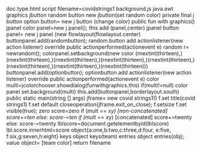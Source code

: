 doc.type.html
script
filename=covidstrings1 background.js
java.awt graphics
jbutton random button
new jbutton(set random color)
private final j button option button=
new j button (change color)
public fun with graphics()
jpanel color panel=new j panel();
this add (panel,center)
jpanel button panel=
new j panel (new flowlayout(flowlayout.center)
buttonpanel.add(randombutton);
random.button add actionlistener(new action listener)
override 
public actionperformed(actionevent e)
random r= newrandom();
colorpanel.setbackground(new color (rnextint(thirteen),)(rnextint(thirteen),)(rnextint(thirteen),)(rnextint(thirteen),)(rnextint(thirteen),)(rnextint(thirteen),)(rnextint(thirteen),)(rnextint(thirteen)))
buttonpanel.add(optionbutton);
optionbutton.add actionlistener(new action listener)
override 
public actionperformed(actionevent e)
color multi=jcolorchooser.showdialog(funwithgraphics.this)
if(multi!=null)
color panel set.background(multi)
this.add(buttonpanel,borderlayout.south)
public static main(string [] args)
jframe= new covid strings1()
f.set title(covid strings1)
f.set default closeoperation(jframe.exit_on_close);
f.setsize
f.set visible(true);
<label id=lblscore>zero</label>
score=zero
if (mult == x*y)
[non-concatenated]
score+=ten
else:
score-=ten
if (mult == x*y)
[concatenated]
score+=twenty
else:
score-=twenty
lblscore=document.getelementbyid(lblscore)
lbl.score.innerhtml=score
object{a:one,b:two,c:three,d:four, e:five, f:six,g:seven,h:eight}
keys object keys(team)
entries object entries(obj);
value object= [team color]
return filename
